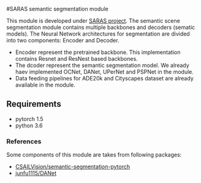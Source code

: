 #SARAS semantic segmentation module

This module is developed under [SARAS project](https://saras-project.eu/). The semantic scene segmentation module contains multiple backbones and decoders (sematic models). The Neural Network architectures for segmentation are divided into two components: Encoder and Decoder.

- Encoder represent the pretrained backbone. This implementation contains Resnet and ResNest based backbones. 
- The dcoder represent the semantic segmentation model. We already haev implemented OCNet, DANet, UPerNet and PSPNet in the module.
- Data feeding pipelines for ADE20k and Cityscapes dataset are already available in the module.


## Requirements

* pytorch 1.5
* python 3.6 



### References
Some components of this module are takes from following packages:

- [CSAILVision/semantic-segmentation-pytorch](https://github.com/CSAILVision/semantic-segmentation-pytorch)
- [junfu1115/DANet](https://github.com/junfu1115/DANet)



